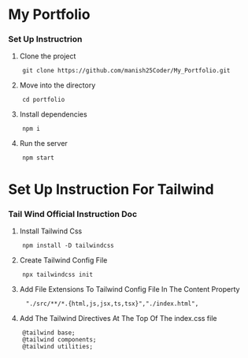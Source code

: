 # My Portfolio

### Set Up Instructrion

1.  Clone the project
```
    git clone https://github.com/manish25Coder/My_Portfolio.git
```
2.  Move into the directory
```
    cd portfolio
```
3.  Install dependencies
```
    npm i 
```
4.  Run the server 
```
    npm start
```

#   Set Up Instruction For Tailwind

### Tail Wind Official Instruction Doc

1.  Install Tailwind Css
```
    npm install -D tailwindcss 
``` 

2.  Create Tailwind Config File
```
    npx tailwindcss init
```

3.  Add File Extensions To Tailwind Config File In The Content Property
```
     "./src/**/*.{html,js,jsx,ts,tsx}","./index.html",
```

4.  Add The Tailwind Directives At The Top Of The index.css file
```
    @tailwind base;
    @tailwind components;
    @tailwind utilities;
```
